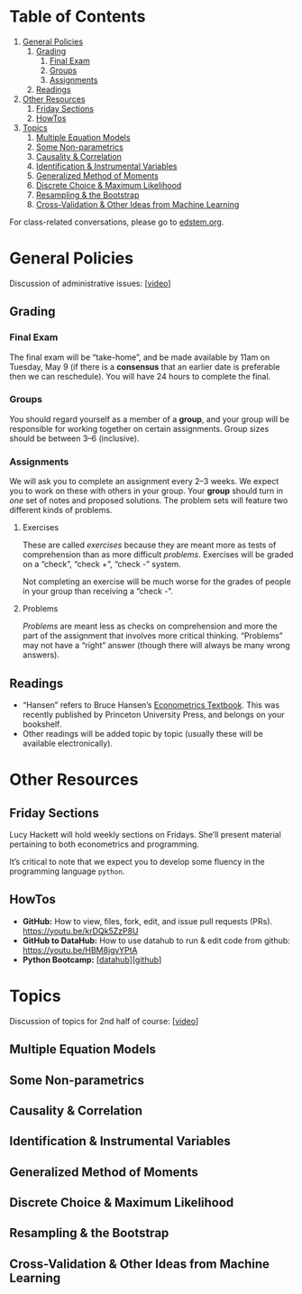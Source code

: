 
# Table of Contents

1.  [General Policies](#org9d20a7f)
    1.  [Grading](#orged59b5c)
        1.  [Final Exam](#orgc7ff327)
        2.  [Groups](#org7e800be)
        3.  [Assignments](#org8df682d)
    2.  [Readings](#org0e95ce5)
2.  [Other Resources](#org46d8cb0)
    1.  [Friday Sections](#orge4e8b16)
    2.  [HowTos](#org71dfb37)
3.  [Topics](#org473ab63)
    1.  [Multiple Equation Models](#orgce200be)
    2.  [Some Non-parametrics](#orgd67e14e)
    3.  [Causality & Correlation](#org63dda87)
    4.  [Identification & Instrumental Variables](#orgcae48ce)
    5.  [Generalized Method of Moments](#orgf1297c5)
    6.  [Discrete Choice & Maximum Likelihood](#org19fa82b)
    7.  [Resampling &  the Bootstrap](#org878d676)
    8.  [Cross-Validation & Other Ideas from Machine Learning](#orgcd57080)

For class-related conversations, please go to [edstem.org](https://edstem.org/us/courses/37769/).


<a id="org9d20a7f"></a>

# General Policies

Discussion of administrative issues: [[video](https://drive.google.com/file/d/1lrcl99dxnaH2APiQ7d5EwppcpMbhpM8-)]


<a id="orged59b5c"></a>

## Grading


<a id="orgc7ff327"></a>

### Final Exam

The final exam will be &ldquo;take-home&rdquo;, and be made available by 11am on
Tuesday, May 9 (if there is a **consensus** that an earlier date is
preferable then we can reschedule).  You will have 24 hours to
complete the final.


<a id="org7e800be"></a>

### Groups

You should regard yourself as a member of a **group**, and your
group will be responsible for working together on certain
assignments.  Group sizes should be between 3&#x2013;6 (inclusive).


<a id="org8df682d"></a>

### Assignments

We will ask you to complete an assignment every 2&#x2013;3 weeks.  We expect you to work on these with others in your group.  Your **group** should turn in *one* set of notes and proposed solutions.  The problem sets will feature two different kinds of problems.

1.  Exercises

    These are called *exercises* because they are meant more as tests of comprehension
    than as more difficult *problems*.  Exercises will be graded on a &ldquo;check&rdquo;, &ldquo;check +&rdquo;, &ldquo;check -&rdquo; system.
    
    Not completing an exercise will be much worse for the grades of people in your group than receiving a &ldquo;check -&rdquo;.

2.  Problems

    *Problems* are meant less as checks on comprehension and more the part of the assignment that involves more critical thinking.  &ldquo;Problems&rdquo; may not have a &ldquo;right&rdquo; answer (though there will always be many wrong answers).


<a id="org0e95ce5"></a>

## Readings

-   &ldquo;Hansen&rdquo; refers to Bruce Hansen&rsquo;s [Econometrics Textbook](https://www.ssc.wisc.edu/~bhansen/econometrics/Econometrics.pdf).  This was recently published by Princeton University Press, and belongs on your bookshelf.
-   Other readings will be added topic by topic (usually these will be available electronically).


<a id="org46d8cb0"></a>

# Other Resources


<a id="orge4e8b16"></a>

## Friday Sections

Lucy Hackett will hold weekly sections on Fridays.  She&rsquo;ll present
material pertaining to both econometrics and programming.

It&rsquo;s critical to note that we expect you to develop some fluency in
the programming language `python`.  


<a id="org71dfb37"></a>

## HowTos

-   **GitHub:** How to view, files, fork, edit, and issue pull requests
    (PRs).  <https://youtu.be/krDQk5ZzP8U>
-   **GitHub to DataHub:** How to use datahub to run & edit code from
    github:  <https://youtu.be/HBM8jgvYPtA>
-   **Python Bootcamp:** [[datahub](https://datahub.berkeley.edu/hub/user-redirect/git-pull?repo=https%3A%2F%2Fgithub.com%2Facwatt%2Fare212-bootcamp&urlpath=retro%2Ftree%2Fare212-bootcamp%2F)][[github](https://github.com/acwatt/are212-bootcamp)]


<a id="org473ab63"></a>

# Topics

Discussion of topics for 2nd half of course: [[video](https://drive.google.com/file/d/1MmyeW71lNVixYoXcuJTHjdBk-Fu7kpq_)]


<a id="orgce200be"></a>

## Multiple Equation Models


<a id="orgd67e14e"></a>

## Some Non-parametrics


<a id="org63dda87"></a>

## Causality & Correlation


<a id="orgcae48ce"></a>

## Identification & Instrumental Variables


<a id="orgf1297c5"></a>

## Generalized Method of Moments


<a id="org19fa82b"></a>

## Discrete Choice & Maximum Likelihood


<a id="org878d676"></a>

## Resampling &  the Bootstrap


<a id="orgcd57080"></a>

## Cross-Validation & Other Ideas from Machine Learning

